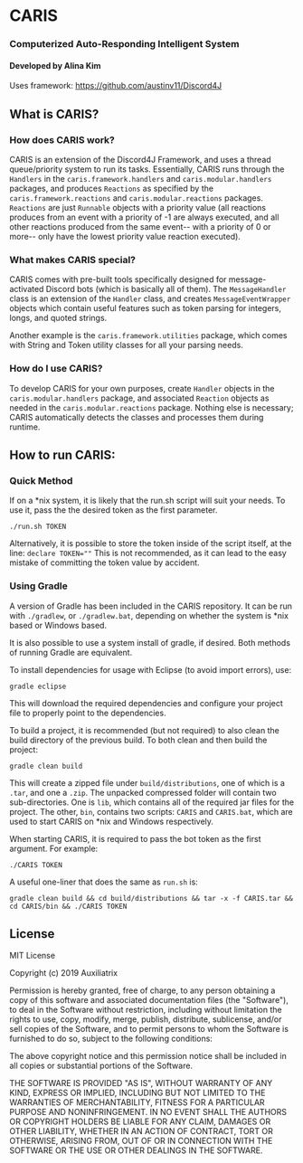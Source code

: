 # CARIS

### Computerized Auto-Responding Intelligent System

#### Developed by Alina Kim

Uses framework: https://github.com/austinv11/Discord4J

## What is CARIS?

### How does CARIS work?

CARIS is an extension of the Discord4J Framework, and uses a thread queue/priority system to run its tasks. Essentially, CARIS runs through the `Handlers` in the `caris.framework.handlers` and `caris.modular.handlers` packages, and produces `Reactions` as specified by the `caris.framework.reactions` and `caris.modular.reactions` packages. `Reactions` are just `Runnable` objects with a priority value (all reactions produces from an event with a priority of -1 are always executed, and all other reactions produced from the same event-- with a priority of 0 or more-- only have the lowest priority value reaction executed).

### What makes CARIS special?

CARIS comes with pre-built tools specifically designed for message-activated Discord bots (which is basically all of them). The `MessageHandler` class is an extension of the `Handler` class, and creates `MessageEventWrapper` objects which contain useful features such as token parsing for integers, longs, and quoted strings.

Another example is the `caris.framework.utilities` package, which comes with String and Token utility classes for all your parsing needs.

### How do I use CARIS?

To develop CARIS for your own purposes, create `Handler` objects in the `caris.modular.handlers` package, and associated `Reaction` objects as needed in the `caris.modular.reactions` package. Nothing else is necessary; CARIS automatically detects the classes and processes them during runtime.

## How to run CARIS:

### Quick Method

If on a \*nix system, it is likely that the run.sh script will suit your needs.
To use it, pass the the desired token as the first parameter.
```
./run.sh TOKEN
```
Alternatively, it is possible to store the token inside of the script itself, at the line: `declare TOKEN=""`
This is not recommended, as it can lead to the easy mistake of committing the token value by accident.

### Using Gradle

A version of Gradle has been included in the CARIS repository.
It can be run with `./gradlew`, or `./gradlew.bat`, depending on whether the system is \*nix based or Windows based.

It is also possible to use a system install of gradle, if desired.
Both methods of running Gradle are equivalent.

To install dependencies for usage with Eclipse (to avoid import errors), use:
```
gradle eclipse
```
This will download the required dependencies and configure your project file to properly point to the dependencies.

To build a project, it is recommended (but not required) to also clean the build directory of the previous build.
To both clean and then build the project:
```
gradle clean build
```
This will create a zipped file under `build/distributions`, one of which is a `.tar`, and one a `.zip`.
The unpacked compressed folder will contain two sub-directories.
One is `lib`, which contains all of the required jar files for the project.
The other, `bin`, contains two scripts: `CARIS` and `CARIS.bat`, which are used to start CARIS on \*nix and Windows respectively.

When starting CARIS, it is required to pass the bot token as the first argument.
For example:
```
./CARIS TOKEN
```

A useful one-liner that does the same as `run.sh` is:
```
gradle clean build && cd build/distributions && tar -x -f CARIS.tar && cd CARIS/bin && ./CARIS TOKEN
```

## License

MIT License

Copyright (c) 2019 Auxiliatrix

Permission is hereby granted, free of charge, to any person obtaining a copy
of this software and associated documentation files (the "Software"), to deal
in the Software without restriction, including without limitation the rights
to use, copy, modify, merge, publish, distribute, sublicense, and/or sell
copies of the Software, and to permit persons to whom the Software is
furnished to do so, subject to the following conditions:

The above copyright notice and this permission notice shall be included in all
copies or substantial portions of the Software.

THE SOFTWARE IS PROVIDED "AS IS", WITHOUT WARRANTY OF ANY KIND, EXPRESS OR
IMPLIED, INCLUDING BUT NOT LIMITED TO THE WARRANTIES OF MERCHANTABILITY,
FITNESS FOR A PARTICULAR PURPOSE AND NONINFRINGEMENT. IN NO EVENT SHALL THE
AUTHORS OR COPYRIGHT HOLDERS BE LIABLE FOR ANY CLAIM, DAMAGES OR OTHER
LIABILITY, WHETHER IN AN ACTION OF CONTRACT, TORT OR OTHERWISE, ARISING FROM,
OUT OF OR IN CONNECTION WITH THE SOFTWARE OR THE USE OR OTHER DEALINGS IN THE
SOFTWARE.
